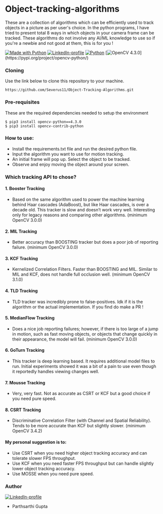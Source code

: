 # Object-tracking-algorithms
These are a collection of algorithms which can be efficiently used to track objects in a picture as per user's choice. In the python programs, I have tried to present total 8 ways in which objects in your camera frame can be tracked. These algorithms do not involve any AI/ML knowledge to use so if you're a newbie and not good at them, this is for you !

[![Made with Python](https://img.shields.io/badge/Made%20with%20-Python-yellow?style=for-the-badge&logo=python)](http://www.cplusplus.com/)
[![LinkedIn-profile](https://img.shields.io/badge/LinkedIn-Parthsarthi-blue?style=for-the-badge&logo=LinkedIn)](https://www.linkedin.com/in/parthsarthi-gupta-265b9816a)
[![Python](https://img.shields.io/badge/Python-version%203.7.5-green?style=for-the-badge&logo=Python)](http://www.python.org)
[![OpenCV 4.3.0](https://img.shields.io/badge/Framework-OpenCV-orange?style=for-the-badge&logo=data:png;base64,)](https://pypi.org/project/opencv-python/)

### Cloning
Use the link below to clone this repository to your machine.
```
https://github.com/Severus11/Object-Tracking-Algorithms.git
```
### Pre-requisites 
These are the required dependencies needed to setup the environment
```
$ pip3 install opencv-python==4.3.0
$ pip3 install opencv-contrib-python
```
### How to use:
- Install the requirements.txt file and run the desired python file.
- Input the algorithm you want to use for motion tracking.
- An initial frame will pop up. Select the object to be tracked.
- Observe and enjoy moving the object around your screen.

### Which tracking API to chose?
#### 1. Booster Tracking 
- Based on the same algorithm used to power the machine learning behind Haar cascades (AdaBoost), but like Haar cascades, is over a decade old. This tracker is slow and doesn’t work very well. Interesting only for legacy reasons and comparing other algorithms. (minimum OpenCV 3.0.0)
#### 2. MIL Tracking
- Better accuracy than BOOSTING tracker but does a poor job of reporting failure. (minimum OpenCV 3.0.0)
#### 3. KCF Tracking
- Kernelized Correlation Filters. Faster than BOOSTING and MIL. Similar to MIL and KCF, does not handle full occlusion well. (minimum OpenCV 3.1.0)
#### 4. TLD Tracking
- TLD tracker was incredibly prone to false-positives. Idk if it is the algorithm or the actual implementation. If you find do make a PR !
#### 5. MedianFlow Tracking
- Does a nice job reporting failures; however, if there is too large of a jump in motion, such as fast moving objects, or objects that change quickly in their appearance, the model will fail. (minimum OpenCV 3.0.0)
#### 6. GoTurn Tracking
- This tracker is deep learning based. It requires additional model files to run. Initial experiments showed it was a bit of a pain to use even though it reportedly handles viewing changes well.
#### 7. Mousse Tracking
- Very, very fast. Not as accurate as CSRT or KCF but a good choice if you need pure speed.
#### 8. CSRT Tracking
- Discriminative Correlation Filter (with Channel and Spatial Reliability). Tends to be more accurate than KCF but slightly slower. (minimum OpenCV 3.4.2)


#### My personal suggestion is to:

- Use CSRT when you need higher object tracking accuracy and can tolerate slower FPS throughput.
- Use KCF when you need faster FPS throughput but can handle slightly lower object tracking accuracy.
- Use MOSSE when you need pure speed.

### Author
 [![LinkedIn-profile](https://img.shields.io/badge/LinkedIn-Parthsarthi-blue.svg)](https://www.linkedin.com/in/parthsarthi-gupta-265b9816a)

- Parthsarthi Gupta
